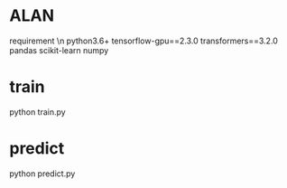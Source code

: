 # ALAN
requirement \n
python3.6+
tensorflow-gpu==2.3.0
transformers==3.2.0
pandas
scikit-learn
numpy

# train
python train.py

# predict
python predict.py

